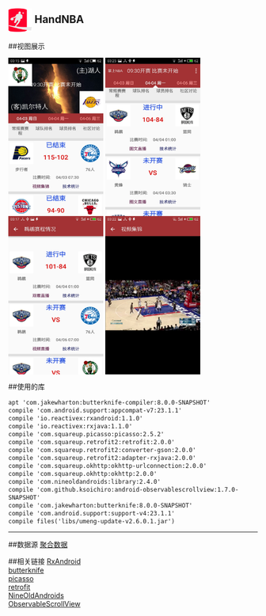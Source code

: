 <img src="/app/src/main/res/mipmap-hdpi/ic_launcher.png" width = "48" height = "48" alt="logo" align=center /> HandNBA
----
##视图展示

<img src="/show/1.jpg" width = "192" height = "320" alt="图片1" align=center />
<img src="/show/5.jpg" width = "192" height = "320" alt="图片2" align=center />
<img src="/show/2.jpg" width = "192" height = "320" alt="图片3" align=center />
<img src="/show/4.jpg" width = "192" height = "320" alt="图片4" align=center />

##使用的库

    apt 'com.jakewharton:butterknife-compiler:8.0.0-SNAPSHOT'
    compile 'com.android.support:appcompat-v7:23.1.1'
    compile 'io.reactivex:rxandroid:1.1.0'
    compile 'io.reactivex:rxjava:1.1.0'
    compile 'com.squareup.picasso:picasso:2.5.2'
    compile 'com.squareup.retrofit2:retrofit:2.0.0'
    compile 'com.squareup.retrofit2:converter-gson:2.0.0'
    compile 'com.squareup.retrofit2:adapter-rxjava:2.0.0'
    compile 'com.squareup.okhttp:okhttp-urlconnection:2.0.0'
    compile 'com.squareup.okhttp:okhttp:2.0.0'
    compile 'com.nineoldandroids:library:2.4.0'
    compile 'com.github.ksoichiro:android-observablescrollview:1.7.0-SNAPSHOT'
    compile 'com.jakewharton:butterknife:8.0.0-SNAPSHOT'
    compile 'com.android.support:support-v4:23.1.1'
    compile files('libs/umeng-update-v2.6.0.1.jar')
    
  ----
##数据源
  [聚合数据](https://www.juhe.cn/)
 
##相关链接
  [RxAndroid](https://github.com/ReactiveX/RxAndroid)<br/>
  [butterknife](https://github.com/JakeWharton/butterknife)<br/>
  [picasso](https://github.com/square/picasso)<br/>
  [retrofit](https://github.com/square/retrofit)<br/>
  [NineOldAndroids](https://github.com/JakeWharton/NineOldAndroids)<br/>
  [ObservableScrollView](https://github.com/ksoichiro/Android-ObservableScrollView)
  
     
    
